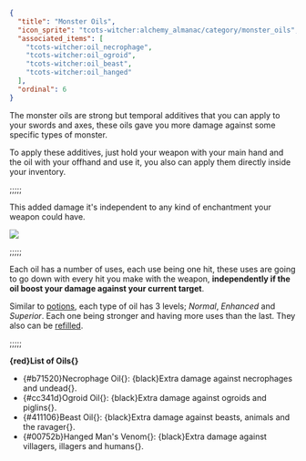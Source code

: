 ```json
{
  "title": "Monster Oils",
  "icon_sprite": "tcots-witcher:alchemy_almanac/category/monster_oils",
  "associated_items": [
    "tcots-witcher:oil_necrophage",
    "tcots-witcher:oil_ogroid",
    "tcots-witcher:oil_beast",
    "tcots-witcher:oil_hanged"
  ],
  "ordinal": 6
}
```

The monster oils are strong but temporal additives that you can apply to your swords and axes,
these oils gave you more damage against some specific types of monster.


To apply these additives, just hold your weapon with your main hand and the oil with your
offhand and use it, you also can apply them directly inside your inventory.

;;;;;

This added damage it's independent to any kind of enchantment your weapon could have.

![](tcots-witcher:textures/gui/sprites/alchemy_almanac/entries/monster_oils/monster_oils_main.png,fit)

;;;;;

Each oil has a number of uses, each use being one hit, these uses are going to go down 
with every hit you make with the weapon, __independently if the oil boost your damage 
against your current target__.


Similar to [potions](^tcots-witcher:alchemy_basics/toxicity), each type of oil has 3 
levels;  *Normal*, *Enhanced* and *Superior*. Each one being stronger and having more uses 
than the last. They also can be [refilled](^tcots-witcher:alchemy_basics/refilling).

;;;;;

**{red}List of Oils{}**
- {#b71520}Necrophage Oil{}: {black}Extra damage against necrophages and undead{}.
- {#cc341d}Ogroid Oil{}: {black}Extra damage against ogroids and piglins{}.
- {#411106}Beast Oil{}: {black}Extra damage against beasts, animals and the ravager{}.
- {#00752b}Hanged Man's Venom{}: {black}Extra damage against villagers, illagers and humans{}.


